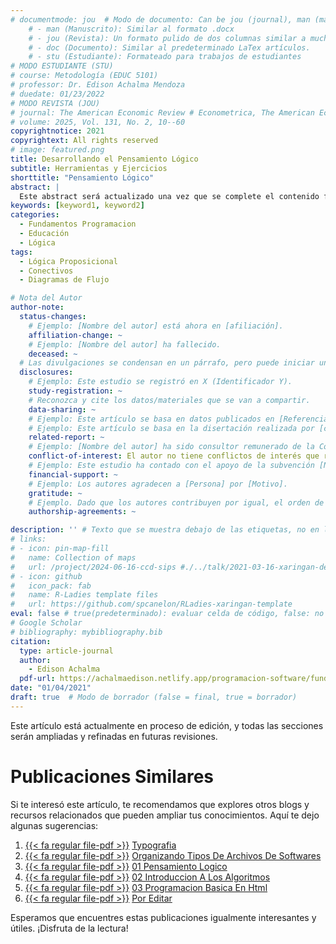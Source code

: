 ```yaml
---
# documentmode: jou  # Modo de documento: Can be jou (journal), man (manuscript), stu (student), or doc (document)
    # - man (Manuscrito): Similar al formato .docx
    # - jou (Revista): Un formato pulido de dos columnas similar a muchas revistas APA.
    # - doc (Documento): Similar al predeterminado LaTex artículos.
    # - stu (Estudiante): Formateado para trabajos de estudiantes
# MODO ESTUDIANTE (STU)
# course: Metodología (EDUC 5101)
# professor: Dr. Edison Achalma Mendoza
# duedate: 01/23/2022
# MODO REVISTA (JOU)
# journal: The American Economic Review # Econometrica, The American Economic Review, Revista de Economía, Revista de la CEPAL
# volume: 2025, Vol. 131, No. 2, 10--60
copyrightnotice: 2021
copyrightext: All rights reserved
# image: featured.png
title: Desarrollando el Pensamiento Lógico
subtitle: Herramientas y Ejercicios
shorttitle: "Pensamiento Lógico"
abstract: |
  Este abstract será actualizado una vez que se complete el contenido final del artículo.
keywords: [keyword1, keyword2]
categories:
  - Fundamentos Programacion
  - Educación  
  - Lógica  
tags:
  - Lógica Proposicional  
  - Conectivos  
  - Diagramas de Flujo  

# Nota del Autor
author-note:
  status-changes: 
    # Ejemplo: [Nombre del autor] está ahora en [afiliación].
    affiliation-change: ~
    # Ejemplo: [Nombre del autor] ha fallecido.
    deceased: ~
  # Las divulgaciones se condensan en un párrafo, pero puede iniciar un campo con dos saltos de línea para separarlas: \n\nNew 
  disclosures:
    # Ejemplo: Este estudio se registró en X (Identificador Y).
    study-registration: ~
    # Reconozca y cite los datos/materiales que se van a compartir.
    data-sharing: ~
    # Ejemplo: Este artículo se basa en datos publicados en [Referencia].
    # Ejemplo: Este artículo se basa en la disertación realizada por [cita].
    related-report: ~
    # Ejemplo: [Nombre del autor] ha sido consultor remunerado de la Corporación X, que ha financiado este estudio.
    conflict-of-interest: El autor no tiene conflictos de interés que revelar.
    # Ejemplo: Este estudio ha contado con el apoyo de la subvención [Número de subvención] de [Fuente de financiación].
    financial-support: ~
    # Ejemplo: Los autores agradecen a [Persona] por [Motivo].
    gratitude: ~
    # Ejemplo. Dado que los autores contribuyen por igual, el orden de autoría se determinó mediante el lanzamiento de una moneda al aire.
    authorship-agreements: ~

description: '' # Texto que se muestra debajo de las etiquetas, no en la página del listado
# links:
# - icon: pin-map-fill
#   name: Collection of maps
#   url: /project/2024-06-16-ccd-sips #./../talk/2021-03-16-xaringan-deploy-demo/
# - icon: github
#   icon_pack: fab
#   name: R-Ladies template files
#   url: https://github.com/spcanelon/RLadies-xaringan-template
eval: false # true(predeterminado): evaluar celda de código, false: no evaluar la celda de código
# Google Scholar
# bibliography: mybibliography.bib
citation:
  type: article-journal
  author:
    - Edison Achalma
  pdf-url: https://achalmaedison.netlify.app/programacion-software/fundamentos-programacion/2021-01-04-01-pensamiento-logico/index.pdf
date: "01/04/2021"
draft: true  # Modo de borrador (false = final, true = borrador)
---
```










Este artículo está actualmente en proceso de edición, y todas las secciones serán ampliadas y refinadas en futuras revisiones.


# Publicaciones Similares

Si te interesó este artículo, te recomendamos que explores otros blogs y recursos relacionados que pueden ampliar tus conocimientos. Aquí te dejo algunas sugerencias:


1. [{{< fa regular file-pdf >}}](https://achalmaedison.netlify.app/programacion-software/fundamentos-programacion/2018-06-09-typografia/index.pdf) [Typografia](https://achalmaedison.netlify.app/programacion-software/fundamentos-programacion/2018-06-09-typografia)
2. [{{< fa regular file-pdf >}}](https://achalmaedison.netlify.app/programacion-software/fundamentos-programacion/2019-08-13-organizando-tipos-de-archivos-de-softwares/index.pdf) [Organizando Tipos De Archivos De Softwares](https://achalmaedison.netlify.app/programacion-software/fundamentos-programacion/2019-08-13-organizando-tipos-de-archivos-de-softwares)
3. [{{< fa regular file-pdf >}}](https://achalmaedison.netlify.app/programacion-software/fundamentos-programacion/2021-01-04-01-pensamiento-logico/index.pdf) [01 Pensamiento Logico](https://achalmaedison.netlify.app/programacion-software/fundamentos-programacion/2021-01-04-01-pensamiento-logico)
4. [{{< fa regular file-pdf >}}](https://achalmaedison.netlify.app/programacion-software/fundamentos-programacion/2021-01-11-02-introduccion-a-los-algoritmos/index.pdf) [02 Introduccion A Los Algoritmos](https://achalmaedison.netlify.app/programacion-software/fundamentos-programacion/2021-01-11-02-introduccion-a-los-algoritmos)
5. [{{< fa regular file-pdf >}}](https://achalmaedison.netlify.app/programacion-software/fundamentos-programacion/2021-01-18-03-programacion-basica-en-html/index.pdf) [03 Programacion Basica En Html](https://achalmaedison.netlify.app/programacion-software/fundamentos-programacion/2021-01-18-03-programacion-basica-en-html)
6. [{{< fa regular file-pdf >}}](https://achalmaedison.netlify.app/programacion-software/fundamentos-programacion/2024-03-31-por-editar/index.pdf) [Por Editar](https://achalmaedison.netlify.app/programacion-software/fundamentos-programacion/2024-03-31-por-editar)


Esperamos que encuentres estas publicaciones igualmente interesantes y útiles. ¡Disfruta de la lectura!

